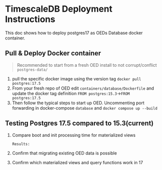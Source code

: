 # TimescaleDB Deployment Instructions

This doc shows how to deploy postgres17 as OEDs Database docker container.

## Pull & Deploy Docker container

> Recommended to start from a fresh OED install to not corrupt/conflict `postgres-data/`

1. pull the specific docker image using the version tag ```docker pull postgres:17.5```
2. From your fresh repo of OED edit `containers/database/Dockerfile` and update the docker tag definition
   `FROM postgres:15.3`->`FROM postgres:17.5`
3. Then follow the typical steps to start up OED. Uncommenting port forwarding in docker-compose `database` and `docker compose up --build`

## Testing Postgres 17.5 compared to 15.3(current)

1. Compare boot and init processing time for materialized views

    ```
    Results:
    ```

2. Confirm that migrating existing OED data is possible
3. Confirm which materialized views and query functions work in 17
